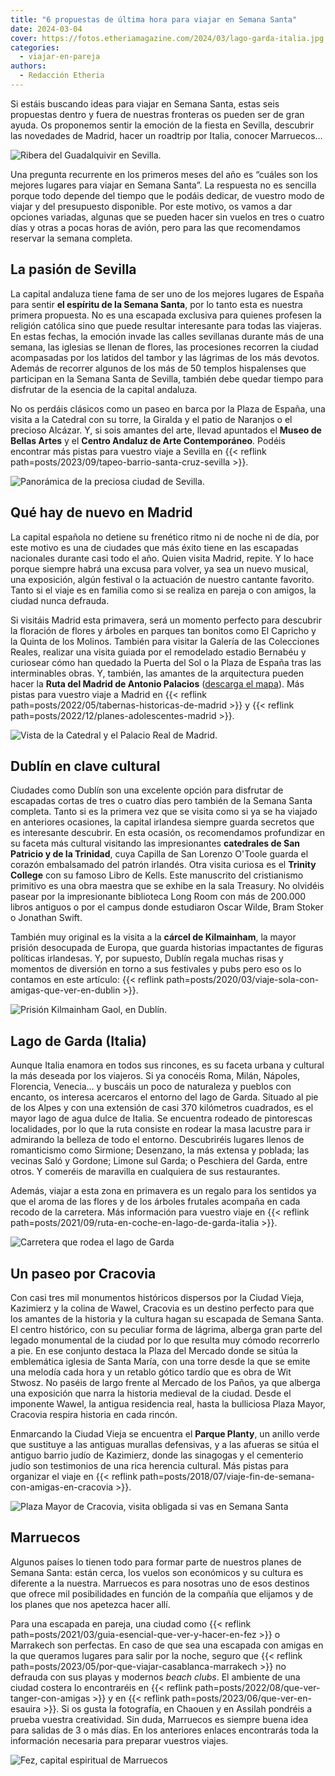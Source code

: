 ```yaml
---
title: "6 propuestas de última hora para viajar en Semana Santa"
date: 2024-03-04
cover: https://fotos.etheriamagazine.com/2024/03/lago-garda-italia.jpg
categories: 
  - viajar-en-pareja
authors: 
  - Redacción Etheria
---
```


Si estáis buscando ideas para viajar en Semana Santa, estas seis propuestas dentro y 
fuera de nuestras fronteras os pueden ser de gran ayuda. Os proponemos sentir la emoción 
de la fiesta en Sevilla, descubrir las novedades de Madrid, hacer un roadtrip por 
Italia, conocer Marruecos… 

![Ribera del Guadalquivir en Sevilla.](https://fotos.etheriamagazine.com/2024/03/Sevilla-guadalquivir.jpg "Ribera del Guadalquivir en Sevilla. © Damiano Natale")

Una pregunta recurrente en los primeros meses del año es “cuáles son los mejores lugares 
para viajar en Semana Santa”. La respuesta no es sencilla porque todo depende del tiempo 
que le podáis dedicar, de vuestro modo de viajar y del presupuesto disponible. Por este 
motivo, os vamos a dar opciones variadas, algunas que se pueden hacer sin vuelos en tres 
o cuatro días y otras a pocas horas de avión, pero para las que recomendamos reservar la 
semana completa. 

## La pasión de Sevilla

La capital andaluza tiene fama de ser uno de los mejores lugares de España para sentir 
**el espíritu de la Semana Santa**, por lo tanto esta es nuestra primera propuesta. No 
es una escapada exclusiva para quienes profesen la religión católica sino que puede 
resultar interesante para todas las viajeras. En estas fechas, la emoción invade las 
calles sevillanas durante más de una semana, las iglesias se llenan de flores, las 
procesiones recorren la ciudad acompasadas por los latidos del tambor y las lágrimas de 
los más devotos. Además de recorrer algunos de los más de 50 templos hispalenses que 
participan en la Semana Santa de Sevilla, también debe quedar tiempo para disfrutar de 
la esencia de la capital andaluza. 

No os perdáis clásicos como un paseo en barca por la Plaza de España, una visita a la 
Catedral con su torre, la Giralda y el patio de Naranjos o el precioso Alcázar. Y, si 
sois amantes del arte, llevad apuntados el **Museo de Bellas Artes** y el **Centro 
Andaluz de Arte Contemporáneo**. Podéis encontrar más pistas para vuestro viaje a 
Sevilla en {{< reflink path=posts/2023/09/tapeo-barrio-santa-cruz-sevilla >}}. 

![Panorámica de la preciosa ciudad de Sevilla.](https://fotos.etheriamagazine.com/2024/03/semana-santa-sevilla.jpg "Panorámica de la preciosa ciudad de Sevilla. © Henrique Ferreira")

## Qué hay de nuevo en Madrid

La capital española no detiene su frenético ritmo ni de noche ni de día, por este motivo 
es una de ciudades que más éxito tiene en las escapadas nacionales durante casi todo el 
año. Quien visita Madrid, repite. Y lo hace porque siempre habrá una excusa para volver, 
ya sea un nuevo musical, una exposición, algún festival o la actuación de nuestro 
cantante favorito. Tanto si el viaje es en familia como si se realiza en pareja o con 
amigos, la ciudad nunca defrauda. 

Si visitáis Madrid esta primavera, será un momento perfecto para descubrir la floración 
de flores y árboles en parques tan bonitos como El Capricho y la Quinta de los Molinos. 
También para visitar la Galería de las Colecciones Reales, realizar una visita guiada 
por el remodelado estadio Bernabéu y curiosear cómo han quedado la Puerta del Sol o la 
Plaza de España tras las interminables obras. Y, también, las amantes de la arquitectura 
pueden hacer la **Ruta del Madrid de Antonio Palacios** ([descarga el 
mapa](https://www.esmadrid.com/sites/default/files/mapa_ilustrado_antonio_palacios_es.pdf)). 
Más pistas para vuestro viaje a Madrid en {{< reflink 
path=posts/2022/05/tabernas-historicas-de-madrid >}} y {{< reflink 
path=posts/2022/12/planes-adolescentes-madrid >}}. 

![Vista de la Catedral y el Palacio Real de Madrid.](https://fotos.etheriamagazine.com/2024/03/madrid-viajes.jpg "Vista de la Catedral y el Palacio Real de Madrid. © Eduardo Rodríguez")

## Dublín en clave cultural

Ciudades como Dublín son una excelente opción para disfrutar de escapadas cortas de tres 
o cuatro días pero también de la Semana Santa completa. Tanto si es la primera vez que 
se visita como si ya se ha viajado en anteriores ocasiones, la capital irlandesa siempre 
guarda secretos que es interesante descubrir. En esta ocasión, os recomendamos 
profundizar en su faceta más cultural visitando las impresionantes **catedrales de San 
Patricio y de la Trinidad**, cuya Capilla de San Lorenzo O'Toole guarda el corazón 
embalsamado del patrón irlandés. Otra visita curiosa es el **Trinity College** con su 
famoso Libro de Kells. Este manuscrito del cristianismo primitivo es una obra maestra 
que se exhibe en la sala Treasury. No olvidéis pasear por la impresionante biblioteca 
Long Room con más de 200.000 libros antiguos o por el campus donde estudiaron Oscar 
Wilde, Bram Stoker o Jonathan Swift. 

También muy original es la visita a la **cárcel de Kilmainham**, la mayor prisión 
desocupada de Europa, que guarda historias impactantes de figuras políticas irlandesas. 
Y, por supuesto, Dublín regala muchas risas y momentos de diversión en torno a sus 
festivales y pubs pero eso os lo contamos en este artículo: {{< reflink 
path=posts/2020/03/viaje-sola-con-amigas-que-ver-en-dublin >}}. 

![Prisión Kilmainham Gaol, en Dublín.](https://fotos.etheriamagazine.com/2024/03/Kilmainham-Gaol.jpg "Prisión Kilmainham Gaol, en Dublín. © Chris Hill")

## Lago de Garda (Italia)

Aunque Italia enamora en todos sus rincones, es su faceta urbana y cultural la más 
deseada por los viajeros. Si ya conocéis Roma, Milán, Nápoles, Florencia, Venecia… y 
buscáis un poco de naturaleza y pueblos con encanto, os interesa acercaros el entorno 
del lago de Garda. Situado al pie de los Alpes y con una extensión de casi 370 
kilómetros cuadrados, es el mayor lago de agua dulce de Italia. Se encuentra rodeado de 
pintorescas localidades, por lo que la ruta consiste en rodear la masa lacustre para ir 
admirando la belleza de todo el entorno. Descubriréis lugares llenos de romanticismo 
como Sirmione; Desenzano, la más extensa y poblada; las vecinas Saló y Gordone; Limone 
sul Garda; o Peschiera del Garda, entre otros. Y comeréis de maravilla en cualquiera de 
sus restaurantes. 

Además, viajar a esta zona en primavera es un regalo para los sentidos ya que el aroma 
de las flores y de los árboles frutales acompaña en cada recodo de la carretera. Más 
información para vuestro viaje en {{< reflink 
path=posts/2021/09/ruta-en-coche-en-lago-de-garda-italia >}}. 

![Carretera que rodea el lago de Garda](https://fotos.etheriamagazine.com/2024/03/lago-garda-italia.jpg "Carretera que rodea el lago de Garda. © Elisabetta Falco")

## Un paseo por Cracovia

Con casi tres mil monumentos históricos dispersos por la Ciudad Vieja, Kazimierz y la 
colina de Wawel, Cracovia es un destino perfecto para que los amantes de la historia y 
la cultura hagan su escapada de Semana Santa. El centro histórico, con su peculiar forma 
de lágrima, alberga gran parte del legado monumental de la ciudad por lo que resulta muy 
cómodo recorrerlo a pie. En ese conjunto destaca la Plaza del Mercado donde se sitúa la 
emblemática iglesia de Santa María, con una torre desde la que se emite una melodía cada 
hora y un retablo gótico tardío que es obra de Wit Stwosz. No paséis de largo frente al 
Mercado de los Paños, ya que alberga una exposición que narra la historia medieval de la 
ciudad. Desde el imponente Wawel, la antigua residencia real, hasta la bulliciosa Plaza 
Mayor, Cracovia respira historia en cada rincón. 

Enmarcando la Ciudad Vieja se encuentra el **Parque Planty**, un anillo verde que 
sustituye a las antiguas murallas defensivas, y a las afueras se sitúa el antiguo barrio 
judío de Kazimierz, donde las sinagogas y el cementerio judío son testimonios de una 
rica herencia cultural. Más pistas para organizar el viaje en {{< reflink 
path=posts/2018/07/viaje-fin-de-semana-con-amigas-en-cracovia >}}. 

![Plaza Mayor de Cracovia, visita obligada si vas en Semana Santa](https://fotos.etheriamagazine.com/2024/03/cracovia-semana-santa.jpg "Centro histórico de Cracovia. © Kevin Perez Camacho")

## Marruecos

Algunos países lo tienen todo para formar parte de nuestros planes de Semana Santa: 
están cerca, los vuelos son económicos y su cultura es diferente a la nuestra. Marruecos 
es para nosotras uno de esos destinos que ofrece mil posibilidades en función de la 
compañía que elijamos y de los planes que nos apetezca hacer allí. 

Para una escapada en pareja, una ciudad como {{< reflink 
path=posts/2021/03/guia-esencial-que-ver-y-hacer-en-fez >}} o Marrakech son perfectas. 
En caso de que sea una escapada con amigas en la que queramos lugares para salir por la 
noche, seguro que {{< reflink path=posts/2023/05/por-que-viajar-casablanca-marrakech >}} 
no defrauda con sus playas y modernos _beach clubs_. El ambiente de una ciudad costera 
lo encontraréis en {{< reflink path=posts/2022/08/que-ver-tanger-con-amigas >}} y en {{< 
reflink path=posts/2023/06/que-ver-en-esauira >}}. Si os gusta la fotografía, en Chaouen 
y en Assilah pondréis a prueba vuestra creatividad. Sin duda, Marruecos es siempre buena 
idea para salidas de 3 o más días. En los anteriores enlaces encontrarás toda la 
información necesaria para preparar vuestros viajes. 

![Fez, capital espiritual de Marruecos](https://fotos.etheriamagazine.com/2024/03/viaje-fez.jpg "Fez, capital espiritual de Marruecos. © Parker Hilton")
